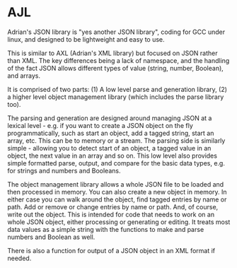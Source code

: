 # AJL
Adrian's JSON library is "yes another JSON library", coding for GCC under linux, and designed to be lightweight and easy to use.

This is similar to AXL (Adrian's XML library) but focused on JSON rather than XML. The key differences being a lack of namespace, and the handling of the fact JSON allows different types of value (string, number, Boolean), and arrays.

It is comprised of two parts: (1) A low level parse and generation library, (2) a higher level object management library (which includes the parse library too).

The parsing and generation are designed around managing JSON at a lexical level - e.g. if you want to create a JSON object on the fly programmatically, such as start an object, add a tagged string, start an array, etc. This can be to memory or a stream. The parsing side is similarly simple - allowing you to detect start of an object, a tagged value in an object, the next value in an array and so on. This low level also provides simple formatted parse, output, and compare for the basic data types, e.g. for strings and numbers and Booleans.

The object management library allows a whole JSON file to be loaded and then processed in memory. You can also create a new object in memory. In either case you can walk around the object, find tagged entries by name or path. Add or remove or change entries by name or path. And, of course, write out the object. This is intended for code that needs to work on an whole JSON object, either processing or generating or editing. It treats most data values as a simple string with the functions to make and parse numbers and Boolean as well.

There is also a function for output of a JSON object in an XML format if needed.
